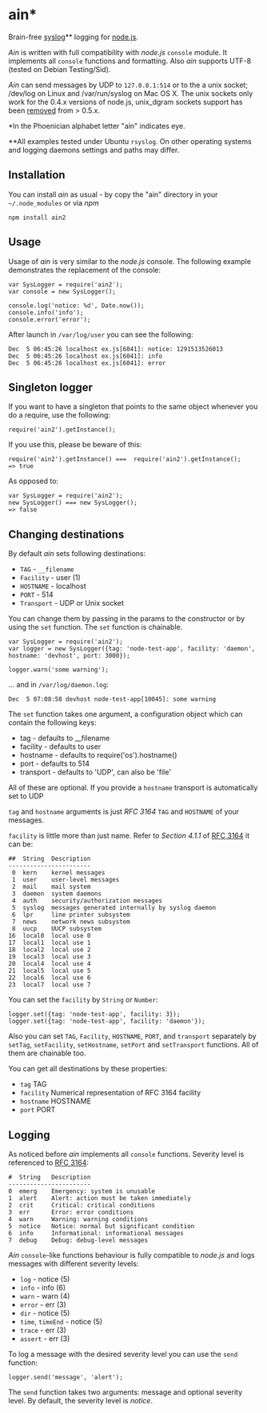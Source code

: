 # ain*


Brain-free [syslog](http://en.wikipedia.org/wiki/Syslog)** logging for 
[node.js](http://nodejs.org).

*Ain* is written with full compatibility with *node.js* `console` module. It 
implements all `console` functions and formatting. Also *ain* supports UTF-8 
(tested on Debian Testing/Sid).

*Ain* can send messages by UDP to `127.0.0.1:514` or to the a unix socket; 
/dev/log on Linux and /var/run/syslog on Mac OS X. The unix sockets only
work for the 0.4.x versions of node.js, unix_dgram sockets support has
been [removed](http://groups.google.com/group/nodejs/browse_thread/thread/882ce172ec463f52/62e392bb0f32a7cb) from > 0.5.x.

*In the Phoenician alphabet letter "ain" indicates eye.

**All examples tested under Ubuntu `rsyslog`. On other operating 
systems and logging daemons settings and paths may differ.

## Installation

You can install *ain* as usual - by copy the "ain" directory in your 
`~/.node_modules` or via *npm*

    npm install ain2

## Usage

Usage of *ain* is very similar to the *node.js* console. The following example 
demonstrates the replacement of the console:

    var SysLogger = require('ain2');
    var console = new SysLogger();
    
    console.log('notice: %d', Date.now());
    console.info('info');
    console.error('error');
    
After launch in `/var/log/user` you can see the following:

    Dec  5 06:45:26 localhost ex.js[6041]: notice: 1291513526013
    Dec  5 06:45:26 localhost ex.js[6041]: info
    Dec  5 06:45:26 localhost ex.js[6041]: error

## Singleton logger

If you want to have a singleton that points to the same object whenever you do a require, use the following:

	require('ain2').getInstance();
	
If you use this, please be beware of this:

	require('ain2').getInstance() ===  require('ain2').getInstance();
	=> true
	
As opposed to:

	var SysLogger = require('ain2');
	new SysLogger() === new SysLogger();
	=> false
    
## Changing destinations

By default *ain* sets following destinations:

* `TAG` - `__filename`
* `Facility` - user (1)
* `HOSTNAME` - localhost
* `PORT` - 514
* `Transport` - UDP or Unix socket

You can change them by passing in the params to the constructor or by
using the `set` function. The `set` function is chainable.

    var SysLogger = require('ain2');
    var logger = new SysLogger({tag: 'node-test-app', facility: 'daemon', hostname: 'devhost', port: 3000});

    logger.warn('some warning');
    
... and in `/var/log/daemon.log`:

    Dec  5 07:08:58 devhost node-test-app[10045]: some warning
    
The `set` function takes one argument, a configuration object which can contain the following keys:
 * tag - defaults to __filename
 * facility - defaults to user
 * hostname - defaults to require('os').hostname()
 * port - defaults to 514
 * transport - defaults to 'UDP', can also be 'file'

All of these are optional. If you provide a `hostname` transport is automatically set to UDP

`tag` and `hostname` arguments is just *RFC 3164* `TAG` and `HOSTNAME` of 
your messages.

`facility` is little more than just name. Refer to *Section 4.1.1* of 
[RFC 3164](http://www.faqs.org/rfcs/rfc3164.html) it can be:

    ##  String  Description
    -----------------------
     0  kern    kernel messages
     1  user    user-level messages
     2  mail    mail system
     3  daemon  system daemons
     4  auth    security/authorization messages
     5  syslog  messages generated internally by syslog daemon
     6  lpr     line printer subsystem
     7  news    network news subsystem
     8  uucp    UUCP subsystem
    16  local0  local use 0
    17  local1  local use 1
    18  local2  local use 2
    19  local3  local use 3
    20  local4  local use 4
    21  local5  local use 5
    22  local6  local use 6
    23  local7  local use 7

You can set the `facility` by `String` or `Number`:

    logger.set({tag: 'node-test-app', facility: 3});
    logger.set({tag: 'node-test-app', facility: 'daemon'});
    
Also you can set `TAG`, `Facility`, `HOSTNAME`, `PORT`, and `transport` separately by `setTag`, 
`setFacility`, `setHostname`, `setPort` and `setTransport` functions. All of them are chainable too.

You can get all destinations by these properties:

* `tag` TAG
* `facility` Numerical representation of RFC 3164 facility
* `hostname` HOSTNAME
* `port` PORT

## Logging

As noticed before *ain* implements all `console` functions. Severity level is 
referenced to [RFC 3164](http://www.faqs.org/rfcs/rfc3164.html):

    #  String   Description
    -----------------------
    0  emerg    Emergency: system is unusable
    1  alert    Alert: action must be taken immediately
    2  crit     Critical: critical conditions
    3  err      Error: error conditions
    4  warn     Warning: warning conditions
    5  notice   Notice: normal but significant condition
    6  info     Informational: informational messages
    7  debug    Debug: debug-level messages

*Ain* `console`-like functions behaviour is fully compatible to *node.js* and 
logs messages with different severity levels: 

* `log` - notice (5)
* `info` - info (6)
* `warn` - warn (4)
* `error` - err (3)
* `dir` - notice (5)
* `time`, `timeEnd` - notice (5)
* `trace` - err (3)
* `assert` - err (3)

To log a message with the desired severity level you can use the `send` function:

    logger.send('message', 'alert');
    
The `send` function takes two arguments: message and optional severity level. By 
default, the severity level is *notice*.
